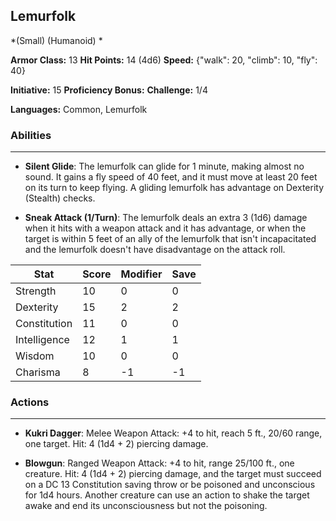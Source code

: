 ## Lemurfolk
*(Small) (Humanoid) *

**Armor Class:** 13
**Hit Points:** 14 (4d6)
**Speed:** {"walk": 20, "climb": 10, "fly": 40}

**Initiative:** 15
**Proficiency Bonus:**
**Challenge:** 1/4

**Languages:** Common, Lemurfolk

### Abilities
 --- 
- **Silent Glide**: The lemurfolk can glide for 1 minute, making almost no sound. It gains a fly speed of 40 feet, and it must move at least 20 feet on its turn to keep flying. A gliding lemurfolk has advantage on Dexterity (Stealth) checks.

- **Sneak Attack (1/Turn)**: The lemurfolk deals an extra 3 (1d6) damage when it hits with a weapon attack and it has advantage, or when the target is within 5 feet of an ally of the lemurfolk that isn't incapacitated and the lemurfolk doesn't have disadvantage on the attack roll.



| Stat | Score | Modifier | Save |
| ---- | ---- | ---- | ---- |
| Strength | 10 | 0 | 0 |
| Dexterity | 15 | 2 | 2 |
| Constitution | 11 | 0 | 0 |
| Intelligence | 12 | 1 | 1 |
| Wisdom | 10 | 0 | 0 |
| Charisma | 8 | -1 | -1 |

### Actions
 --- 
- **Kukri Dagger**: Melee Weapon Attack: +4 to hit, reach 5 ft., 20/60 range, one target. Hit: 4 (1d4 + 2) piercing damage.

- **Blowgun**: Ranged Weapon Attack: +4 to hit, range 25/100 ft., one creature. Hit: 4 (1d4 + 2) piercing damage, and the target must succeed on a DC 13 Constitution saving throw or be poisoned and unconscious for 1d4 hours. Another creature can use an action to shake the target awake and end its unconsciousness but not the poisoning.

